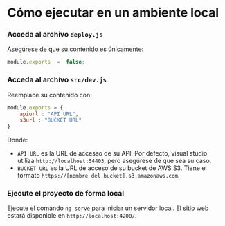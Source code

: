 # Cómo ejecutar en un ambiente local

### Acceda al archivo `deploy.js`
Asegúrese de que su contenido es únicamente:
```javascript
module.exports  =  false;
```
### Acceda al archivo `src/dev.js`

Reemplace su contenido con:
```javascript
module.exports = {
	apiurl : "API URL",
	s3url : "BUCKET URL"
}
```
Donde:
* `API URL` es la URL de accesso de su API. Por defecto, visual studio utiliza `http://localhost:54403`, pero asegúrese de que sea su caso.
* `BUCKET URL` es la URL de acceso de su bucket de AWS S3. Tiene el formato `https://[nombre del bucket].s3.amazonaws.com`.

### Ejecute el proyecto de forma local
Ejecute el comando `ng serve` para iniciar un servidor local. El sitio web estará disponible en `http://localhost:4200/`. 
